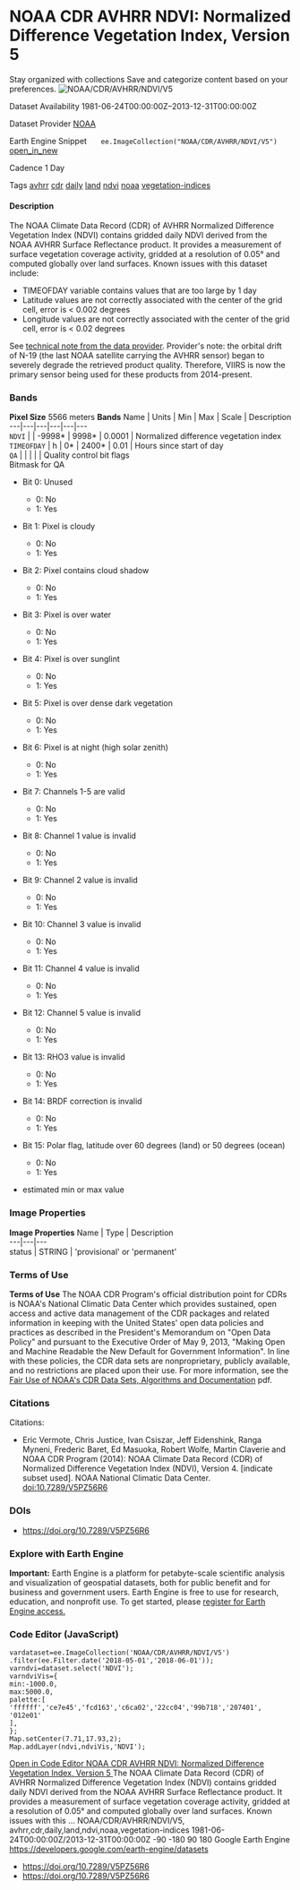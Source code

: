  
#  NOAA CDR AVHRR NDVI: Normalized Difference Vegetation Index, Version 5 
Stay organized with collections  Save and categorize content based on your preferences. 
![NOAA/CDR/AVHRR/NDVI/V5](https://developers.google.com/earth-engine/datasets/images/NOAA/NOAA_CDR_AVHRR_NDVI_V5_sample.png) 

Dataset Availability
    1981-06-24T00:00:00Z–2013-12-31T00:00:00Z 

Dataset Provider
     [ NOAA ](https://www.ncei.noaa.gov/products/climate-data-records/normalized-difference-vegetation-index) 

Earth Engine Snippet
     `    ee.ImageCollection("NOAA/CDR/AVHRR/NDVI/V5")   ` [ open_in_new ](https://code.earthengine.google.com/?scriptPath=Examples:Datasets/NOAA/NOAA_CDR_AVHRR_NDVI_V5) 

Cadence
    1 Day 

Tags
     [avhrr](https://developers.google.com/earth-engine/datasets/tags/avhrr) [cdr](https://developers.google.com/earth-engine/datasets/tags/cdr) [daily](https://developers.google.com/earth-engine/datasets/tags/daily) [land](https://developers.google.com/earth-engine/datasets/tags/land) [ndvi](https://developers.google.com/earth-engine/datasets/tags/ndvi) [noaa](https://developers.google.com/earth-engine/datasets/tags/noaa) [vegetation-indices](https://developers.google.com/earth-engine/datasets/tags/vegetation-indices)
#### Description
The NOAA Climate Data Record (CDR) of AVHRR Normalized Difference Vegetation Index (NDVI) contains gridded daily NDVI derived from the NOAA AVHRR Surface Reflectance product. It provides a measurement of surface vegetation coverage activity, gridded at a resolution of 0.05° and computed globally over land surfaces.
Known issues with this dataset include:
  * TIMEOFDAY variable contains values that are too large by 1 day
  * Latitude values are not correctly associated with the center of the grid cell, error is < 0.002 degrees
  * Longitude values are not correctly associated with the center of the grid cell, error is < 0.02 degrees


See [technical note from the data provider](https://www.ncei.noaa.gov/pub/data/sds/cdr/CDRs/Normalized_Difference_Vegetation_Index/AVHRR/AlgorithmDescriptionAVHRR_01B-20b.pdf).
Provider's note: the orbital drift of N-19 (the last NOAA satellite carrying the AVHRR sensor) began to severely degrade the retrieved product quality. Therefore, VIIRS is now the primary sensor being used for these products from 2014-present.
### Bands
**Pixel Size** 5566 meters 
**Bands**
Name | Units | Min | Max | Scale | Description  
---|---|---|---|---|---  
`NDVI` |  |  -9998*  |  9998*  | 0.0001 | Normalized difference vegetation index  
`TIMEOFDAY` | h |  0*  |  2400*  | 0.01 | Hours since start of day  
`QA` |  |  |  |  | Quality control bit flags  
Bitmask for QA
  * Bit 0: Unused 
    * 0: No
    * 1: Yes
  * Bit 1: Pixel is cloudy 
    * 0: No
    * 1: Yes
  * Bit 2: Pixel contains cloud shadow 
    * 0: No
    * 1: Yes
  * Bit 3: Pixel is over water 
    * 0: No
    * 1: Yes
  * Bit 4: Pixel is over sunglint 
    * 0: No
    * 1: Yes
  * Bit 5: Pixel is over dense dark vegetation 
    * 0: No
    * 1: Yes
  * Bit 6: Pixel is at night (high solar zenith) 
    * 0: No
    * 1: Yes
  * Bit 7: Channels 1-5 are valid 
    * 0: No
    * 1: Yes
  * Bit 8: Channel 1 value is invalid 
    * 0: No
    * 1: Yes
  * Bit 9: Channel 2 value is invalid 
    * 0: No
    * 1: Yes
  * Bit 10: Channel 3 value is invalid 
    * 0: No
    * 1: Yes
  * Bit 11: Channel 4 value is invalid 
    * 0: No
    * 1: Yes
  * Bit 12: Channel 5 value is invalid 
    * 0: No
    * 1: Yes
  * Bit 13: RHO3 value is invalid 
    * 0: No
    * 1: Yes
  * Bit 14: BRDF correction is invalid 
    * 0: No
    * 1: Yes
  * Bit 15: Polar flag, latitude over 60 degrees (land) or 50 degrees (ocean) 
    * 0: No
    * 1: Yes

  
* estimated min or max value 
### Image Properties
**Image Properties**
Name | Type | Description  
---|---|---  
status | STRING | 'provisional' or 'permanent'  
### Terms of Use
**Terms of Use**
The NOAA CDR Program's official distribution point for CDRs is NOAA's National Climatic Data Center which provides sustained, open access and active data management of the CDR packages and related information in keeping with the United States' open data policies and practices as described in the President's Memorandum on "Open Data Policy" and pursuant to the Executive Order of May 9, 2013, "Making Open and Machine Readable the New Default for Government Information". In line with these policies, the CDR data sets are nonproprietary, publicly available, and no restrictions are placed upon their use. For more information, see the [Fair Use of NOAA's CDR Data Sets, Algorithms and Documentation](https://www1.ncdc.noaa.gov/pub/data/sds/cdr/CDRs/Aerosol_Optical_Thickness/UseAgreement_01B-04.pdf) pdf.
### Citations
Citations:
  * Eric Vermote, Chris Justice, Ivan Csiszar, Jeff Eidenshink, Ranga Myneni, Frederic Baret, Ed Masuoka, Robert Wolfe, Martin Claverie and NOAA CDR Program (2014): NOAA Climate Data Record (CDR) of Normalized Difference Vegetation Index (NDVI), Version 4. [indicate subset used]. NOAA National Climatic Data Center. [doi:10.7289/V5PZ56R6](https://data.nodc.noaa.gov/cgi-bin/iso?id=gov.noaa.ncdc:C00813)


### DOIs
  * [ https://doi.org/10.7289/V5PZ56R6 ](https://doi.org/10.7289/V5PZ56R6)


### Explore with Earth Engine
**Important:** Earth Engine is a platform for petabyte-scale scientific analysis and visualization of geospatial datasets, both for public benefit and for business and government users. Earth Engine is free to use for research, education, and nonprofit use. To get started, please [register for Earth Engine access.](https://console.cloud.google.com/earth-engine)
### Code Editor (JavaScript)
```
vardataset=ee.ImageCollection('NOAA/CDR/AVHRR/NDVI/V5')
.filter(ee.Filter.date('2018-05-01','2018-06-01'));
varndvi=dataset.select('NDVI');
varndviVis={
min:-1000.0,
max:5000.0,
palette:[
'ffffff','ce7e45','fcd163','c6ca02','22cc04','99b718','207401',
'012e01'
],
};
Map.setCenter(7.71,17.93,2);
Map.addLayer(ndvi,ndviVis,'NDVI');
```
[ Open in Code Editor ](https://code.earthengine.google.com/?scriptPath=Examples:Datasets/NOAA/NOAA_CDR_AVHRR_NDVI_V5)
[ NOAA CDR AVHRR NDVI: Normalized Difference Vegetation Index, Version 5 ](https://developers.google.com/earth-engine/datasets/catalog/NOAA_CDR_AVHRR_NDVI_V5)
The NOAA Climate Data Record (CDR) of AVHRR Normalized Difference Vegetation Index (NDVI) contains gridded daily NDVI derived from the NOAA AVHRR Surface Reflectance product. It provides a measurement of surface vegetation coverage activity, gridded at a resolution of 0.05° and computed globally over land surfaces. Known issues with this …
NOAA/CDR/AVHRR/NDVI/V5, avhrr,cdr,daily,land,ndvi,noaa,vegetation-indices 
1981-06-24T00:00:00Z/2013-12-31T00:00:00Z
-90 -180 90 180 
Google Earth Engine
https://developers.google.com/earth-engine/datasets
  * [ https://doi.org/10.7289/V5PZ56R6 ](https://doi.org/https://www.ncei.noaa.gov/products/climate-data-records/normalized-difference-vegetation-index)
  * [ https://doi.org/10.7289/V5PZ56R6 ](https://doi.org/https://developers.google.com/earth-engine/datasets/catalog/NOAA_CDR_AVHRR_NDVI_V5)


